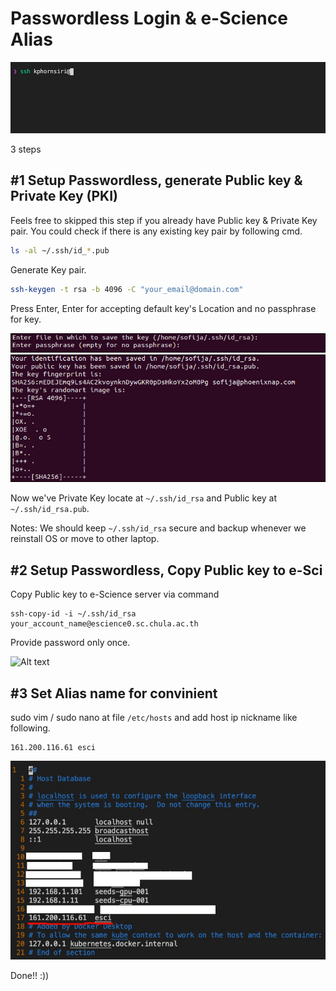 # Passwordless Login & e-Science Alias

![Alt text](/misc/images/passwordless-login.gif "Passwordless Login")

3 steps

## #1 Setup Passwordless, generate Public key & Private Key (PKI)

Feels free to skipped this step if you already have Public key & Private Key pair. You could check if there is any existing key pair by following cmd. 

```bash
ls -al ~/.ssh/id_*.pub
```

Generate Key pair.

```bash
ssh-keygen -t rsa -b 4096 -C "your_email@domain.com"
```

Press Enter, Enter for accepting default key's Location and no passphrase for key.

![Alt text](/misc/images/ssh-key-pair-prompt.png "ssh-keygen prompt")
![Alt text](/misc/images/key-pair-generated.png "key-pair generated")

Now we've Private Key locate at `~/.ssh/id_rsa` and Public key at `~/.ssh/id_rsa.pub`.

Notes: We should keep `~/.ssh/id_rsa` secure and backup whenever we reinstall OS or move to other laptop. 

## #2 Setup Passwordless, Copy Public key to e-Sci

Copy Public key to e-Science server via command

```
ssh-copy-id -i ~/.ssh/id_rsa your_account_name@escience0.sc.chula.ac.th
```

Provide password only once.

![Alt text](/misc/images/ssh-copy.gif "ssh-copy prompt")

## #3 Set Alias name for convinient

sudo vim / sudo nano at file `/etc/hosts` and add host ip nickname like following.

```
161.200.116.61 esci
```
![Alt text](/misc/images/etc_hosts.jpg "etc_hosts")

Done!! :))
